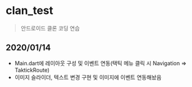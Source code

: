 # clan_test
 > 안드로이드 클론 코딩 연습

## 2020/01/14

- Main.dart에 레이아웃 구성 및 이벤트 연동(택틱 메뉴 클릭 시 Navigation => TaktickRoute)
- 이미지 슬라이더, 텍스트 변경 구현 및 이미지에 이벤트 연동해놨음